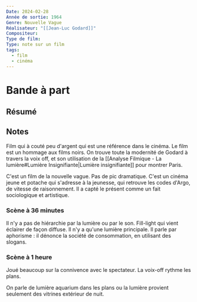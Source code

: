 ```yaml
---
Date: 2024-02-28
Année de sortie: 1964
Genre: Nouvelle Vague
Réalisateur: "[[Jean-Luc Godard]]"
Compositeur: 
Type de film: 
Type: note sur un film
tags:
  - film
  - cinéma
---
```

# Bande à part
## Résumé

## Notes 
Film qui à couté peu d'argent qui est une référence dans le cinéma. 
Le film est un hommage aux films noirs. On trouve toute la modernité de Godard à travers la voix off, et son utilisation de la [[Analyse Filmique - La lumière#Lumière Insignifiante|Lumière insignifiante]] pour montrer Paris. 

C'est un film de la nouvelle vague. Pas de pic dramatique. 
C'est un cinéma jeune et potache qui s'adresse à la jeunesse, qui retrouve les codes d'Argo, de vitesse de raisonnement. Il a capté le présent comme un fait sociologique et artistique. 
### Scène à 36 minutes
Il n'y a pas de hiérarchie par la lumière ou par le son. 
Fill-light qui vient éclairer de façon diffuse. Il n'y a qu'une lumière principale. 
Il parle par aphorisme : il dénonce la société de consommation, en utilisant des slogans. 
### Scène à 1 heure 
Joué beaucoup sur la connivence avec le spectateur. La voix-off rythme les plans. 

On parle de lumière aquarium dans les plans ou la lumière provient seulement des vitrines extérieur de nuit. 
